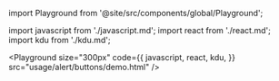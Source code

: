 import Playground from '@site/src/components/global/Playground';

import javascript from './javascript.md';
import react from './react.md';
import kdu from './kdu.md';

<Playground
  size="300px"
  code={{
    javascript,
    react,
    kdu,
  }}
  src="usage/alert/buttons/demo.html"
/>
